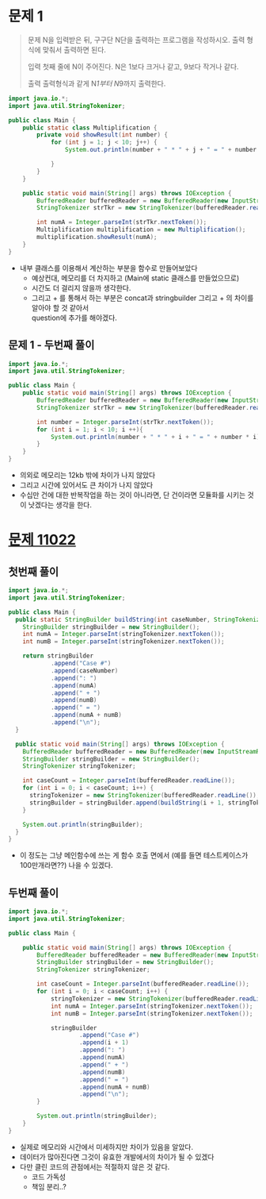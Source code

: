 # 문제 1
>문제
> N을 입력받은 뒤, 구구단 N단을 출력하는 프로그램을 작성하시오. 출력 형식에 맞춰서 출력하면 된다.
>
>입력
>첫째 줄에 N이 주어진다. N은 1보다 크거나 같고, 9보다 작거나 같다.
>
>출력
>출력형식과 같게 N*1부터 N*9까지 출력한다.

~~~java
import java.io.*;
import java.util.StringTokenizer;

public class Main {
    public static class Multiplification {
        private void showResult(int number) {
            for (int j = 1; j < 10; j++) {
                System.out.println(number + " * " + j + " = " + number * j);

            }
        }
    }

    public static void main(String[] args) throws IOException {
        BufferedReader bufferedReader = new BufferedReader(new InputStreamReader(System.in));
        StringTokenizer strTkr = new StringTokenizer(bufferedReader.readLine());

        int numA = Integer.parseInt(strTkr.nextToken());
        Multiplification multiplification = new Multiplification();
        multiplification.showResult(numA);
    }
}
~~~
* 내부 클래스를 이용해서 계산하는 부분을 함수로 만들어보았다
    * 예상컨대, 메모리를 더 차지하고 (Main에 static 클래스를 만들었으므로)
    * 시간도 더 걸리지 않을까 생각한다.
    * 그리고 + 를 통해서 하는 부분은 concat과 stringbuilder 그리고 + 의 차이를 알아야 할 것 같아서 <br>question에 추가를 해야겠다.
   
## 문제 1 - 두번째 풀이 
~~~java
import java.io.*;
import java.util.StringTokenizer;

public class Main {
    public static void main(String[] args) throws IOException {
        BufferedReader bufferedReader = new BufferedReader(new InputStreamReader(System.in));
        StringTokenizer strTkr = new StringTokenizer(bufferedReader.readLine());

        int number = Integer.parseInt(strTkr.nextToken());
        for (int i = 1; i < 10; i ++){
            System.out.println(number + " * " + i + " = " + number * i);
        }
    }
}
~~~
* 의외로 메모리는 12kb 밖에 차이가 나지 않았다
* 그리고 시간에 있어서도 큰 차이가 나지 않았다
* 수십만 건에 대한 반복작업을 하는 것이 아니라면, 단 건이라면 모듈화를 시키는 것이 낫겠다는 생각을 한다.

# [문제 11022](https://www.acmicpc.net/problem/11022)
## 첫번째 풀이
~~~java
import java.io.*;
import java.util.StringTokenizer;

public class Main {
  public static StringBuilder buildString(int caseNumber, StringTokenizer stringTokenizer) {
    StringBuilder stringBuilder = new StringBuilder();
    int numA = Integer.parseInt(stringTokenizer.nextToken());
    int numB = Integer.parseInt(stringTokenizer.nextToken());

    return stringBuilder
            .append("Case #")
            .append(caseNumber)
            .append(": ")
            .append(numA)
            .append(" + ")
            .append(numB)
            .append(" = ")
            .append(numA + numB)
            .append("\n");
  }

  public static void main(String[] args) throws IOException {
    BufferedReader bufferedReader = new BufferedReader(new InputStreamReader(System.in));
    StringBuilder stringBuilder = new StringBuilder();
    StringTokenizer stringTokenizer;

    int caseCount = Integer.parseInt(bufferedReader.readLine());
    for (int i = 0; i < caseCount; i++) {
      stringTokenizer = new StringTokenizer(bufferedReader.readLine());
      stringBuilder = stringBuilder.append(buildString(i + 1, stringTokenizer));
    }

    System.out.println(stringBuilder);
  }
}
~~~
* 이 정도는 그냥 메인함수에 쓰는 게 함수 호출 면에서 (예를 들면 테스트케이스가 100만개라면??) 나을 수 있겠다.

## 두번째 풀이
~~~java
import java.io.*;
import java.util.StringTokenizer;

public class Main {

    public static void main(String[] args) throws IOException {
        BufferedReader bufferedReader = new BufferedReader(new InputStreamReader(System.in));
        StringBuilder stringBuilder = new StringBuilder();
        StringTokenizer stringTokenizer;

        int caseCount = Integer.parseInt(bufferedReader.readLine());
        for (int i = 0; i < caseCount; i++) {
            stringTokenizer = new StringTokenizer(bufferedReader.readLine());
            int numA = Integer.parseInt(stringTokenizer.nextToken());
            int numB = Integer.parseInt(stringTokenizer.nextToken());

            stringBuilder
                    .append("Case #")
                    .append(i + 1)
                    .append(": ")
                    .append(numA)
                    .append(" + ")
                    .append(numB)
                    .append(" = ")
                    .append(numA + numB)
                    .append("\n");
        }

        System.out.println(stringBuilder);
    }
}
~~~
* 실제로 메모리와 시간에서 미세하지만 차이가 있음을 알았다.
* 데이터가 많아진다면 그것이 유효한 개발에서의 차이가 될 수 있겠다
* 다만 클린 코드의 관점에서는 적절하지 않은 것 같다.
  * 코드 가독성
  * 책임 분리..?